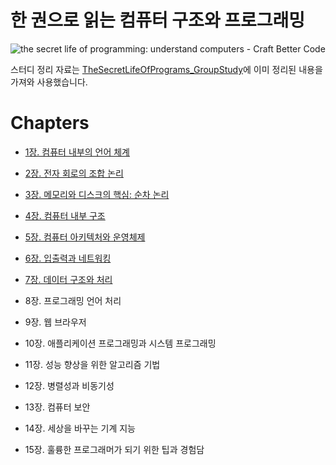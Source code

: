 # 한 권으로 읽는 컴퓨터 구조와 프로그래밍

![the secret life of programming: understand computers - Craft Better Code](https://github.com/RyanKor/book-review/assets/40455392/d7f280ee-5e47-443d-893b-437b5d26bcac)

스터디 정리 자료는 [TheSecretLifeOfPrograms_GroupStudy](https://github.com/alsrlqor1007/TheSecretLifeOfPrograms_GroupStudy/tree/main)에 이미 정리된 내용을 가져와 사용했습니다.

# Chapters

- [1장. 컴퓨터 내부의 언어 체계](./ch01-컴퓨터-내부의-언어-체계/)

- [2장. 전자 회로의 조합 논리](./ch02-전자-회로의-조합-논리/)

- [3장. 메모리와 디스크의 핵심: 순차 논리](./ch03-메모리와-디스크-핵심/)

- [4장. 컴퓨터 내부 구조](./ch04-컴퓨터-내부-구조/)

- [5장. 컴퓨터 아키텍처와 운영체제](./ch05-컴퓨터-아키텍처와-운영체제/)

- [6장. 입출력과 네트워킹](./ch06-입출력과-네트워킹/)

- [7장. 데이터 구조와 처리](./ch07-데이터-구조와-처리/)

- 8장. 프로그래밍 언어 처리

- 9장. 웹 브라우저

- 10장. 애플리케이션 프로그래밍과 시스템 프로그래밍

- 11장. 성능 향상을 위한 알고리즘 기법

- 12장. 병렬성과 비동기성

- 13장. 컴퓨터 보안

- 14장. 세상을 바꾸는 기계 지능

- 15장. 훌륭한 프로그래머가 되기 위한 팁과 경험담
